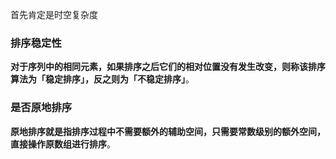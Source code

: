 首先肯定是时空复杂度

### 排序稳定性
**对于序列中的相同元素，如果排序之后它们的相对位置没有发生改变，则称该排序算法为「稳定排序」，反之则为「不稳定排序」**。

### 是否原地排序
**原地排序就是指排序过程中不需要额外的辅助空间，只需要常数级别的额外空间，直接操作原数组进行排序**。
